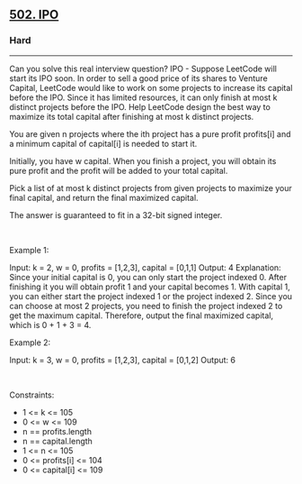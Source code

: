 <h2><a href="https://leetcode.com/problems/ipo/">502. IPO</a></h2><h3>Hard</h3><hr>Can you solve this real interview question? IPO - Suppose LeetCode will start its IPO soon. In order to sell a good price of its shares to Venture Capital, LeetCode would like to work on some projects to increase its capital before the IPO. Since it has limited resources, it can only finish at most k distinct projects before the IPO. Help LeetCode design the best way to maximize its total capital after finishing at most k distinct projects.

You are given n projects where the ith project has a pure profit profits[i] and a minimum capital of capital[i] is needed to start it.

Initially, you have w capital. When you finish a project, you will obtain its pure profit and the profit will be added to your total capital.

Pick a list of at most k distinct projects from given projects to maximize your final capital, and return the final maximized capital.

The answer is guaranteed to fit in a 32-bit signed integer.

 

Example 1:


Input: k = 2, w = 0, profits = [1,2,3], capital = [0,1,1]
Output: 4
Explanation: Since your initial capital is 0, you can only start the project indexed 0.
After finishing it you will obtain profit 1 and your capital becomes 1.
With capital 1, you can either start the project indexed 1 or the project indexed 2.
Since you can choose at most 2 projects, you need to finish the project indexed 2 to get the maximum capital.
Therefore, output the final maximized capital, which is 0 + 1 + 3 = 4.


Example 2:


Input: k = 3, w = 0, profits = [1,2,3], capital = [0,1,2]
Output: 6


 

Constraints:

 * 1 <= k <= 105
 * 0 <= w <= 109
 * n == profits.length
 * n == capital.length
 * 1 <= n <= 105
 * 0 <= profits[i] <= 104
 * 0 <= capital[i] <= 109